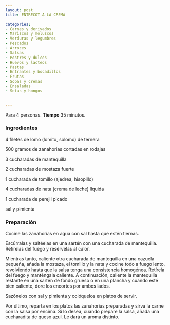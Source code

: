 ```yaml
---
layout: post
title: ENTRECOT A LA CREMA

categories:
- Carnes y derivados
- Mariscos y moluscos
- Verduras y legumbres
- Pescados
- Arroces
- Salsas
- Postres y dulces
- Huevos y lacteos
- Pastas
- Entrantes y bocadillos
- Frutas
- Sopas y cremas
- Ensaladas
- Setas y hongos
 

---
```

Para 4 personas.
<b>Tiempo</b> 35 minutos.

<h3>Ingredientes</h3>

4 filetes de lomo (lomito, solomo) de ternera

500 gramos de zanahorias cortadas en rodajas

3 cucharadas de mantequilla

2 cucharadas de mostaza fuerte

1 cucharada de tomillo (ajedrea, hisopillo)

4 cucharadas de nata (crema de leche) líquida

1 cucharada de perejil picado

sal y pimienta

<h3>Preparación</h3>

Cocine las zanahorias en agua con sal hasta que estén tiernas.

Escúrralas y saltéelas en una sartén con una cucharada de mantequilla. Retírelas del fuego y resérvelas al calor.

Mientras tanto, caliente otra cucharada de mantequilla en una cazuela pequeña, añada la mostaza, el tomillo y la nata y cocine todo a fuego lento, revolviendo hasta que la salsa tenga una consistencia homogénea. Retírela del fuego y manténgala caliente. A continuación, caliente la mantequilla restante en una sartén de fondo grueso o en una plancha y cuando esté bien caliente, dore los encortes por ambos lados.

Sazónelos con sal y pimienta y colóquelos en platos de servir.

Por último, reparta en los platos las zanahorias preparadas y sirva la carne con la salsa por encima. Si lo desea, cuando prepare la salsa, añada una cucharadita de queso azul. Le dará un aroma distinto.

